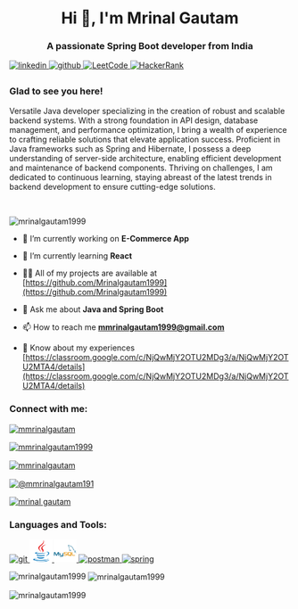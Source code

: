 <h1 align="center">Hi 👋, I'm Mrinal Gautam</h1>

<h3 align="center">A passionate Spring Boot developer from India</h3>

<a href="https://www.linkedin.com/in/mmrinalgautam/" target="_blank">
<img src=https://img.shields.io/badge/linkedin-%231E77B5.svg?&style=for-the-badge&logo=linkedin&logoColor=white alt=linkedin style="margin-bottom: 5px;" />
</a>
<a href="https://github.com/Mrinalgautam1999" target="_blank">
<img src=https://img.shields.io/badge/github-%2324292e.svg?&style=for-the-badge&logo=github&logoColor=white alt=github style="margin-bottom: 5px;" />
</a>  
<a href="/https://leetcode.com/mmrinalgautam1999/" target="_blank">
<img src="https://img.shields.io/badge/LeetCode-%23FFA116.svg?&style=for-the-badge&logo=leetcode&logoColor=white" alt="LeetCode" style="margin-bottom: 5px;" />
</a>
<a href="https://www.hackerrank.com/profile/mmrinalgautam191/" target="_blank">
<img src="https://img.shields.io/badge/HackerRank-%232EC866.svg?&style=for-the-badge&logo=hackerrank&logoColor=white" alt="HackerRank" style="margin-bottom: 5px;" />
</a>



### Glad to see you here!  
Versatile Java developer specializing in the creation of robust and scalable backend systems. With a strong foundation in API design, database management, and performance optimization, I bring a wealth of experience to crafting reliable solutions that elevate application success. Proficient in Java frameworks such as Spring and Hibernate, I possess a deep understanding of server-side architecture, enabling efficient development and maintenance of backend components. Thriving on challenges, I am dedicated to continuous learning, staying abreast of the latest trends in backend development to ensure cutting-edge solutions. 

<br/>  

<p align="left"> <img src="https://komarev.com/ghpvc/?username=mrinalgautam1999&label=Profile%20views&color=0e75b6&style=flat" alt="mrinalgautam1999" /> </p>


- 🔭 I’m currently working on **E-Commerce App**

- 🌱 I’m currently learning **React**

- 👨‍💻 All of my projects are available at [https://github.com/Mrinalgautam1999](https://github.com/Mrinalgautam1999)

- 💬 Ask me about **Java and Spring Boot**

- 📫 How to reach me **mmrinalgautam1999@gmail.com**

- 📄 Know about my experiences [https://classroom.google.com/c/NjQwMjY2OTU2MDg3/a/NjQwMjY2OTU2MTA4/details](https://classroom.google.com/c/NjQwMjY2OTU2MDg3/a/NjQwMjY2OTU2MTA4/details)

<h3 align="left">Connect with me:</h3>
<p align="left">
  
<a href="https://linkedin.com/in/mmrinalgautam" target="blank"><img align="center" src="https://raw.githubusercontent.com/rahuldkjain/github-profile-readme-generator/master/src/images/icons/Social/linked-in-alt.svg" alt="mmrinalgautam" height="30" width="40" /></a>
  
<a href="https://www.leetcode.com/mmrinalgautam1999" target="blank"><img align="center" src="https://raw.githubusercontent.com/rahuldkjain/github-profile-readme-generator/master/src/images/icons/Social/leet-code.svg" alt="mmrinalgautam1999" height="30" width="40" /></a>

<a href="https://instagram.com/mmrinalgautam" target="blank"><img align="center" src="https://raw.githubusercontent.com/rahuldkjain/github-profile-readme-generator/master/src/images/icons/Social/instagram.svg" alt="mmrinalgautam" height="30" width="40" /></a>

<a href="https://www.hackerearth.com/@mmrinalgautam191" target="blank"><img align="center" src="https://raw.githubusercontent.com/rahuldkjain/github-profile-readme-generator/master/src/images/icons/Social/hackerearth.svg" alt="@mmrinalgautam191" height="30" width="40" /></a>
</p>

<a href="https://fb.com/mrinal gautam" target="blank"><img align="center" src="https://raw.githubusercontent.com/rahuldkjain/github-profile-readme-generator/master/src/images/icons/Social/facebook.svg" alt="mrinal gautam" height="30" width="40" /></a>

<h3 align="left">Languages and Tools:</h3>
<p align="left"> <a href="https://git-scm.com/" target="_blank" rel="noreferrer"> <img src="https://www.vectorlogo.zone/logos/git-scm/git-scm-icon.svg" alt="git" width="40" height="40"/> </a> <a href="https://www.java.com" target="_blank" rel="noreferrer"> <img src="https://raw.githubusercontent.com/devicons/devicon/master/icons/java/java-original.svg" alt="java" width="40" height="40"/> </a> <a href="https://www.mysql.com/" target="_blank" rel="noreferrer"> <img src="https://raw.githubusercontent.com/devicons/devicon/master/icons/mysql/mysql-original-wordmark.svg" alt="mysql" width="40" height="40"/> </a> <a href="https://postman.com" target="_blank" rel="noreferrer"> <img src="https://www.vectorlogo.zone/logos/getpostman/getpostman-icon.svg" alt="postman" width="40" height="40"/> </a> <a href="https://spring.io/" target="_blank" rel="noreferrer"> <img src="https://www.vectorlogo.zone/logos/springio/springio-icon.svg" alt="spring" width="40" height="40"/> </a> </p>

<p><img align="left" src="https://github-readme-stats.vercel.app/api/top-langs?username=mrinalgautam1999&show_icons=true&locale=en&layout=compact" alt="mrinalgautam1999" /></p>

<p>&nbsp;<img align="center" src="https://github-readme-stats.vercel.app/api?username=mrinalgautam1999&show_icons=true&locale=en" alt="mrinalgautam1999" /></p>

<p><img align="center" src="https://github-readme-streak-stats.herokuapp.com/?user=mrinalgautam1999&" alt="mrinalgautam1999" /></p>
